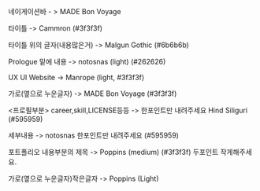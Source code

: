 네이게이션바 - > MADE Bon Voyage

타이틀 -> Cammron  (#3f3f3f)

타이틀 위의 글자(내용많은거) -> Malgun Gothic (#6b6b6b)

Prologue 밑에 내용 -> notosnas (light)  (#262626)


UX UI Website -> Manrope (light, #3f3f3f)

가로(옆으로 누운글자) -> MADE Bon Voyage (#3f3f3f)


<프로필부분> 
career,skill,LICENSE등등 -> 한포인트만 내려주세요 Hind Siliguri (#595959)

세부내용 -> notosnas 한포인트만 내려주세요 (#595959)


포트폴리오 내용부분의 제목 -> Poppins (medium) (#3f3f3f) 두포인트 작게해주세요.

가로(옆으로 누운글자)작은글자 -> Poppins (Light)




